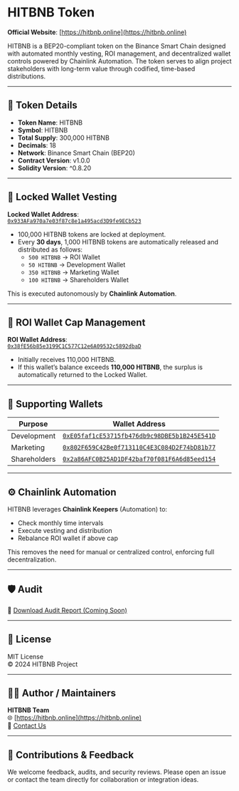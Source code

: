 # HITBNB Token

**Official Website**: [https://hitbnb.online](https://hitbnb.online)

HITBNB is a BEP20-compliant token on the Binance Smart Chain designed with automated monthly vesting, ROI management, and decentralized wallet controls powered by Chainlink Automation. The token serves to align project stakeholders with long-term value through codified, time-based distributions.

---

## 🔢 Token Details

- **Token Name**: HITBNB  
- **Symbol**: HITBNB  
- **Total Supply**: 300,000 HITBNB  
- **Decimals**: 18  
- **Network**: Binance Smart Chain (BEP20)  
- **Contract Version**: v1.0.0  
- **Solidity Version**: ^0.8.20  

---

## 🔐 Locked Wallet Vesting

**Locked Wallet Address**:  
[`0x933AFa970a7e03f87c8e1a495acd3D9fe9ECb523`](https://bscscan.com/address/0x933AFa970a7e03f87c8e1a495acd3D9fe9ECb523)

- 100,000 HITBNB tokens are locked at deployment.
- Every **30 days**, 1,000 HITBNB tokens are automatically released and distributed as follows:
  - `500 HITBNB` → ROI Wallet  
  - `50 HITBNB` → Development Wallet  
  - `350 HITBNB` → Marketing Wallet  
  - `100 HITBNB` → Shareholders Wallet

This is executed autonomously by **Chainlink Automation**.

---

## 🏦 ROI Wallet Cap Management

**ROI Wallet Address**:  
[`0x38fE56b85e3199C1C577C12e6A09532c5892dbaD`](https://bscscan.com/address/0x38fE56b85e3199C1C577C12e6A09532c5892dbaD)

- Initially receives 110,000 HITBNB.
- If this wallet’s balance exceeds **110,000 HITBNB**, the surplus is automatically returned to the Locked Wallet.

---

## 🧩 Supporting Wallets

| Purpose        | Wallet Address                                                                 |
|----------------|----------------------------------------------------------------------------------|
| Development    | [`0xE05faf1cE53715fb476db9c98DBE5b1B245E541D`](https://bscscan.com/address/0xE05faf1cE53715fb476db9c98DBE5b1B245E541D) |
| Marketing      | [`0x802F659C42Be0f713110C4E3C084D2F74bD81b77`](https://bscscan.com/address/0x802F659C42Be0f713110C4E3C084D2F74bD81b77) |
| Shareholders   | [`0x2a86AFC0B25AD1DF42baf70f081F6A6d85eed154`](https://bscscan.com/address/0x2a86AFC0B25AD1DF42baf70f081F6A6d85eed154) |

---

## ⚙️ Chainlink Automation

HITBNB leverages **Chainlink Keepers** (Automation) to:
- Check monthly time intervals
- Execute vesting and distribution
- Rebalance ROI wallet if above cap

This removes the need for manual or centralized control, enforcing full decentralization.

---

## 🛡️ Audit

📄 [Download Audit Report (Coming Soon)](https://hitbnb.online/audit.pdf)

---

## 📜 License

MIT License  
© 2024 HITBNB Project

---

## 🧑‍💻 Author / Maintainers

**HITBNB Team**  
🌐 [https://hitbnb.online](https://hitbnb.online)  
📧 [Contact Us](https://hitbnb.online/contact)

---

## 🧠 Contributions & Feedback

We welcome feedback, audits, and security reviews. Please open an issue or contact the team directly for collaboration or integration ideas.
